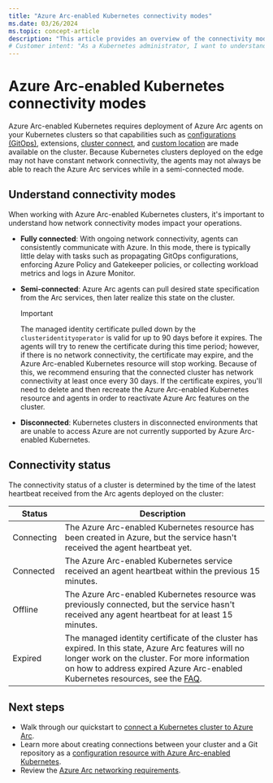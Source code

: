 ```yaml
---
title: "Azure Arc-enabled Kubernetes connectivity modes"
ms.date: 03/26/2024
ms.topic: concept-article
description: "This article provides an overview of the connectivity modes supported by Azure Arc-enabled Kubernetes"
# Customer intent: "As a Kubernetes administrator, I want to understand the connectivity modes of Azure Arc-enabled Kubernetes, so that I can effectively manage agents and ensure consistent communication with Azure services for my clusters."
---
```


# Azure Arc-enabled Kubernetes connectivity modes

Azure Arc-enabled Kubernetes requires deployment of Azure Arc agents on your Kubernetes clusters so that capabilities such as [configurations (GitOps)](conceptual-gitops-flux2.md), extensions, [cluster connect](conceptual-cluster-connect.md), and [custom location](conceptual-custom-locations.md) are made available on the cluster. Because Kubernetes clusters deployed on the edge may not have constant network connectivity, the agents may not always be able to reach the Azure Arc services while in a semi-connected mode.

## Understand connectivity modes

When working with Azure Arc-enabled Kubernetes clusters, it's important to understand how network connectivity modes impact your operations.

- **Fully connected**: With ongoing network connectivity, agents can consistently communicate with Azure. In this mode, there is typically little delay with tasks such as propagating GitOps configurations, enforcing Azure Policy and Gatekeeper policies, or collecting workload metrics and logs in Azure Monitor.

- **Semi-connected**:  Azure Arc agents can pull desired state specification from the Arc services, then later realize this state on the cluster.

  > [!IMPORTANT]
  > The managed identity certificate pulled down by the `clusteridentityoperator` is valid for up to 90 days before it expires. The agents will try to renew the certificate during this time period; however, if there is no network connectivity, the certificate may expire, and the Azure Arc-enabled Kubernetes resource will stop working. Because of this, we recommend ensuring that the connected cluster has network connectivity at least once every 30 days. If the certificate expires, you'll need to delete and then recreate the Azure Arc-enabled Kubernetes resource and agents in order to reactivate Azure Arc features on the cluster.

- **Disconnected**: Kubernetes clusters in disconnected environments that are unable to access Azure are not currently supported by Azure Arc-enabled Kubernetes.

## Connectivity status

The connectivity status of a cluster is determined by the time of the latest heartbeat received from the Arc agents deployed on the cluster:

| Status | Description |
| ------ | ----------- |
| Connecting | The Azure Arc-enabled Kubernetes resource has been created in Azure, but the service hasn't received the agent heartbeat yet. |
| Connected | The Azure Arc-enabled Kubernetes service received an agent heartbeat within the previous 15 minutes. |
| Offline | The Azure Arc-enabled Kubernetes resource was previously connected, but the service hasn't received any agent heartbeat for at least 15 minutes. |
| Expired | The managed identity certificate of the cluster has expired. In this state, Azure Arc features will no longer work on the cluster. For more information on how to address expired Azure Arc-enabled Kubernetes resources, see the [FAQ](./faq.md#how-do-i-address-expired-azure-arc-enabled-kubernetes-resources). |

## Next steps

- Walk through our quickstart to [connect a Kubernetes cluster to Azure Arc](./quickstart-connect-cluster.md).
- Learn more about creating connections between your cluster and a Git repository as a [configuration resource with Azure Arc-enabled Kubernetes](./conceptual-gitops-flux2.md).
- Review the [Azure Arc networking requirements](network-requirements.md).
